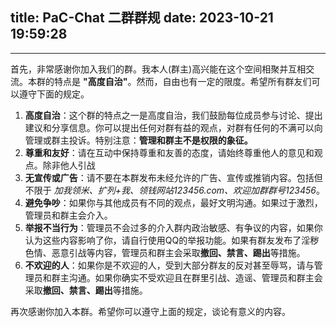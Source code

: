 title: PaC-Chat 二群群规
date: 2023-10-21 19:59:28
---

---
首先，非常感谢你加入我们的群。我本人(群主)高兴能在这个空间相聚并互相交流。本群的特点是 **"高度自治"**。然而，自由也有一定的限度。希望所有群友们可以遵守下面的规定。

1. **高度自治**：这个群的特点之一是高度自治，我们鼓励每位成员参与讨论、提出建议和分享信息。你可以提出任何对群有益的观点，对群有任何的不满可以向管理或群主投诉。特别注意：**管理和群主不是权限的象征。**
2. **尊重和友好**：请在互动中保持尊重和友善的态度，请始终尊重他人的意见和观点。除非他人引战
3. **无宣传或广告**：请不要在本群发布未经允许的广告、宣传或推销内容。包括但不限于 *加我领米、扩列+我、领钱网站123456.com、欢迎加群群号123456*。
4. **避免争吵**：如果你与其他成员有不同的观点，最好文明沟通。如果过于激烈，管理员和群主会介入。
5. **举报不当行为**：管理员不会过多的介入群内政治敏感、有争议的内容，如果你认为这些内容影响了你，请自行使用QQ的举报功能。如果有群友发布了淫秽色情、恶意引战等内容，管理员和群主会采取**撤回、禁言、踢出**等措施。
6. **不欢迎的人**：如果你是不欢迎的人，受到大部分群友的反对甚至辱骂，请与管理员和群主沟通。如果你确实不受欢迎且在群里引战、造谣、管理员和群主会采取**撤回、禁言、踢出**等措施。

再次感谢你加入本群。希望你可以遵守上面的规定，谈论有意义的内容。